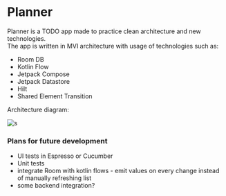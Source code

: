 # Planner

Planner is a TODO app made to practice clean architecture and new technologies.  
The app is written in MVI architecture with usage of technologies such as:
- Room DB
- Kotlin Flow
- Jetpack Compose
- Jetpack Datastore
- Hilt
- Shared Element Transition

Architecture diagram:

![s](https://user-images.githubusercontent.com/32893005/174487394-6ba6821a-5f28-4738-8d46-e51c5e5403e6.png)

### Plans for future development
- UI tests in Espresso or Cucumber
- Unit tests
- integrate Room with kotlin flows - emit values on every change instead of manually refreshing list
- some backend integration?